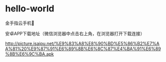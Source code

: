 # hello-world
金手指云手机📱

安卓APP下载地址（微信浏览器中点击右上角，在浏览器打开下载连接）

http://picture.isaipu.net/%E9%83%A8%E8%90%BD%E5%86%B2%E7%AA%81%20%E9%87%91%E6%89%8B%E6%8C%87%E4%BA%91%E6%89%8B%E6%9C%BA.apk
